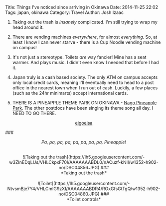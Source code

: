 Title: Things I've noticed since arriving in Okinawa
Date: 2014-11-25 22:02
Tags: japan, okinawa
Category: Travel
Author: Josh Izaac

1. Taking out the trash is *insanely* complicated. I'm still trying to wrap my head around it.

2. There are vending machines *everywhere*, for almost *everything*. So, at least I know I can never starve - there is a Cup Noodle vending machine on campus!

3. It's not just a stereotype. Toilets *are* way fancier! Mine has a seat warmer. And plays music. I didn't even know I needed that before I had it.

4. Japan truly is a cash based society. The only ATM on campus accepts only local credit cards, meaning I'll eventually need to head to a post office in the nearest town when I run out of cash. Luckily, a few places (such as the 24hr minimarts) accept international cards.

5. THERE IS A PINEAPPLE THEME PARK ON OKINAWA - [Nago Pineapple Park](http://www.nagopineapplepark.com/english/). The other postdocs have been singing its theme song all day. I NEED TO GO THERE.

<div align=center>
<a class="embedly-card" data-card-chrome="0" href="https://www.youtube.com/watch?v=7FU-Prz4O2Y">eigoeisa</a>
<script async src="//cdn.embedly.com/widgets/platform.js" charset="UTF-8"></script>
</div>

###<div align=center>*Pa, pa, pa, pa, pa, pa, pa, pa, Pineapple!*</div>

<br>

<center>
![Taking out the trash](https://lh5.googleusercontent.com/-w3ZInEDqLUs/VHLCkpxF70I/AAAAAAABDL0/nACuzf-kNII/w1352-h902-no/DSC04856.JPG)
###<div align=center>*Taking out the trash*</div>
</center>

<br>

<center>
![Toilet](https://lh5.googleusercontent.com/-NtvsmBje7Y4/VHLCmIG9zXI/AAAAAAABDR4/ROxGfsGtTgQ/w1352-h902-no/DSC04860.JPG)
###<div align=center>*Toilet controls*</div>
</center>